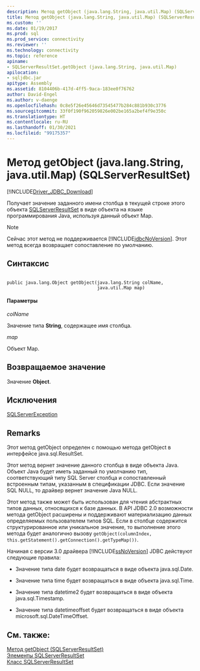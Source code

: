 ```yaml
---
description: Метод getObject (java.lang.String, java.util.Map) (SQLServerResultSet)
title: Метод getObject (java.lang.String, java.util.Map) (SQLServerResultSet) | Документация Майкрософт
ms.custom: ''
ms.date: 01/19/2017
ms.prod: sql
ms.prod_service: connectivity
ms.reviewer: ''
ms.technology: connectivity
ms.topic: reference
apiname:
- SQLServerResultSet.getObject (java.lang.String, java.util.Map)
apilocation:
- sqljdbc.jar
apitype: Assembly
ms.assetid: 8104406b-417d-4ff5-9aca-183ee0f76762
author: David-Engel
ms.author: v-daenge
ms.openlocfilehash: 0c8e5f26e45646d73545477b284c881b930c3776
ms.sourcegitcommit: 33f0f190f962059826e002be165a2bef4f9e350c
ms.translationtype: HT
ms.contentlocale: ru-RU
ms.lasthandoff: 01/30/2021
ms.locfileid: "99175357"
---
```

# <a name="getobject-method-javalangstring-javautilmap-sqlserverresultset"></a>Метод getObject (java.lang.String, java.util.Map) (SQLServerResultSet)
[!INCLUDE[Driver_JDBC_Download](../../../includes/driver_jdbc_download.md)]

  Получает значение заданного имени столбца в текущей строке этого объекта [SQLServerResultSet](../../../connect/jdbc/reference/sqlserverresultset-class.md) в виде объекта на языке программирования Java, используя данный объект Map.  
  
> [!NOTE]  
>  Сейчас этот метод не поддерживается [!INCLUDE[jdbcNoVersion](../../../includes/jdbcnoversion_md.md)]. Этот метод всегда возвращает сопоставление по умолчанию.  
  
## <a name="syntax"></a>Синтаксис  
  
```  
  
public java.lang.Object getObject(java.lang.String colName,  
                                  java.util.Map map)  
```  
  
#### <a name="parameters"></a>Параметры  
 *colName*  
  
 Значение типа **String**, содержащее имя столбца.  
  
 *map*  
  
 Объект Map.  
  
## <a name="return-value"></a>Возвращаемое значение  
 Значение **Object**.  
  
## <a name="exceptions"></a>Исключения  
 [SQLServerException](../../../connect/jdbc/reference/sqlserverexception-class.md)  
  
## <a name="remarks"></a>Remarks  
 Этот метод getObject определен с помощью метода getObject в интерфейсе java.sql.ResultSet.  
  
 Этот метод вернет значение данного столбца в виде объекта Java. Объект Java будет иметь заданный по умолчанию тип, соответствующий типу SQL Server столбца и сопоставленный встроенным типам, указанным в спецификации JDBC. Если значение SQL NULL, то драйвер вернет значение Java NULL.  
  
 Этот метод также может быть использован для чтения абстрактных типов данных, относящихся к базе данных. В API JDBC 2.0 возможности метода getObject расширены и поддерживают материализацию данных определяемых пользователем типов SQL. Если в столбце содержится структурированное или уникальное значение, то выполнение этого метода будет аналогично вызову `getObject(columnIndex, this.getStatement().getConnection().getTypeMap())`.  
  
 Начиная с версии 3.0 драйвера [!INCLUDE[ssNoVersion](../../../includes/ssnoversion-md.md)] JDBC действуют следующие правила:  
  
-   Значение типа date будет возвращаться в виде объекта java.sql.Date.  
  
-   Значение типа time будет возвращаться в виде объекта java.sql.Time.  
  
-   Значение типа datetime2 будет возвращаться в виде объекта java.sql.Timestamp.  
  
-   Значение типа datetimeoffset будет возвращаться в виде объекта microsoft.sql.DateTimeOffset.  
  
## <a name="see-also"></a>См. также:  
 [Метод getObject (SQLServerResultSet)](../../../connect/jdbc/reference/getobject-method-sqlserverresultset.md)   
 [Элементы SQLServerResultSet](../../../connect/jdbc/reference/sqlserverresultset-members.md)   
 [Класс SQLServerResultSet](../../../connect/jdbc/reference/sqlserverresultset-class.md)  
  
  
